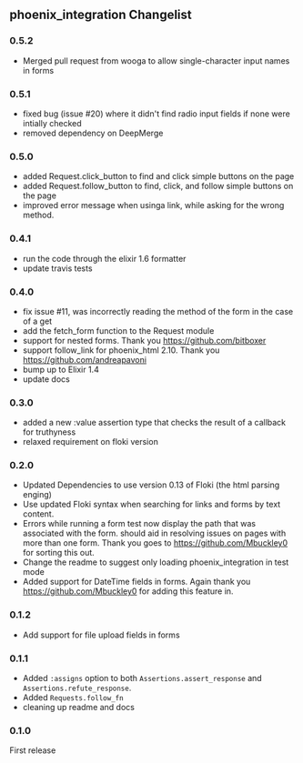 ## phoenix_integration Changelist

### 0.5.2
  * Merged pull request from wooga to allow single-character input names in forms

### 0.5.1
  * fixed bug (issue #20) where it didn't find radio input fields if none were intially checked
  * removed dependency on DeepMerge

### 0.5.0
  * added Request.click_button to find and click simple buttons on the page
  * added Request.follow_button to find, click, and follow simple buttons on the page
  * improved error message when usinga link, while asking for the wrong method.

### 0.4.1
  * run the code through the elixir 1.6 formatter
  * update travis tests

### 0.4.0
  * fix issue #11, was incorrectly reading the method of the form in the case of a get
  * add the fetch_form function to the Request module
  * support for nested forms. Thank you https://github.com/bitboxer
  * support follow_link for phoenix_html 2.10. Thank you https://github.com/andreapavoni
  * bump up to Elixir 1.4
  * update docs

### 0.3.0
  * added a new :value assertion type that checks the result of a callback for truthyness
  * relaxed requirement on floki version

### 0.2.0
  * Updated Dependencies to use version 0.13 of Floki (the html parsing enging)
  * Use updated Floki syntax when searching for links and forms by text content.
  * Errors while running a form test now display the path that was associated with the form.
    should aid in resolving issues on pages with more than one form.
    Thank you goes to https://github.com/Mbuckley0 for sorting this out.
  * Change the readme to suggest only loading phoenix_integration in test mode
  * Added support for DateTime fields in forms. Again thank you https://github.com/Mbuckley0
    for adding this feature in.

### 0.1.2
  * Add support for file upload fields in forms

### 0.1.1
  * Added `:assigns` option to both `Assertions.assert_response` and `Assertions.refute_response`.
  * Added `Requests.follow_fn`
  * cleaning up readme and docs

### 0.1.0
  First release